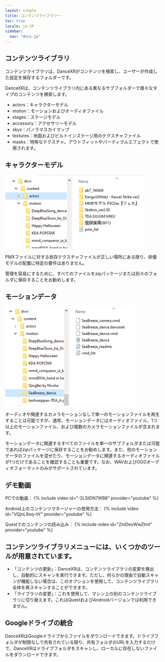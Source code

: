 ```yaml
---
layout: single
title: コンテンツライブラリー
toc: true
locale: ja-JP
sidebar:
  nav: "docs-jp"
---
```


## コンテンツライブラリ

コンテンツライブラリは、DanceXRがコンテンツを検索し、ユーザーが作成した設定を保存するフォルダーです。

DanceXRは、コンテンツライブラリ内にある異なるサブフォルダーで様々なタイプのコンテンツを検索します。
* actors：キャラクターモデル
* motion：モーションおよびオーディオファイル
* stages：ステージモデル
* accessory：アクセサリーモデル
* skys：パノラマスカイマップ
* textures：地面およびビルトインステージ用のテクスチャファイル
* masks：特殊なテクスチャ。アウトフィットやパーティクルエフェクトで使用されます。


## キャラクターモデル

![俳優フォルダの例](/images/content_actors.PNG)

PMXファイルに対する依存テクスチャファイルが正しい場所にある限り、俳優モデルの配置に特定の要件はありません。

管理を容易にするために、すべてのファイルをzipパッケージまたは別々のフォルダに保存することをお勧めします。


## モーションデータ

![モーションフォルダの例](/images/content_motion.PNG)

オーディオや関連するカメラモーションなしで単一のモーションファイルを再生することは可能ですが、通常、モーションデータにはオーディオファイル、1つ以上のモーションファイル、および複数のカメラモーションファイルが含まれます。

モーションデータに関連するすべてのファイルを単一のサブフォルダまたは可能であればzipパッケージに保存することをお勧めします。また、他のモーションデータのファイルを混ぜたり、モーションデータに関連するオーディオファイルが1つだけであることを確認することも重要です。なお、WAVおよびOGGオーディオフォーマットのみがサポートされています。


## デモ動画

PCでの動画：
{% include video id="-2LStDN7WB8" provider="youtube" %}

Android上のコンテンツマネージャーの使用方法：
{% include video id="VQjnL9oq-hY" provider="youtube" %}

Questでのコンテンツの読み込み：
{% include video id="ZmDeuWwZtmI" provider="youtube" %}


## コンテンツライブラリメニューには、いくつかのツールが用意されています。

* 「コンテンツの更新」：DanceXRは、コンテンツライブラリの変更を検出し、自動的にスキャンを実行できます。ただし、何らかの理由で自動スキャンが機能しない場合は、このオプションを使用して、コンテンツライブラリ全体を再スキャンすることができます。
* 「ライブラリの変更」：これを使用して、マシン上の別のコンテンツライブラリに切り替えます。これはQuestおよびAndroidバージョンでは利用できません。

## Googleドライブの統合
DanceXRはGoogleドライブからファイルをダウンロードできます。ドライブフォルダが制限なしで共有されている限り、共有フォルダのURLを入力するだけで、DanceXRはドライブフォルダをスキャンし、ローカルに存在しないファイルをダウンロードできます。

